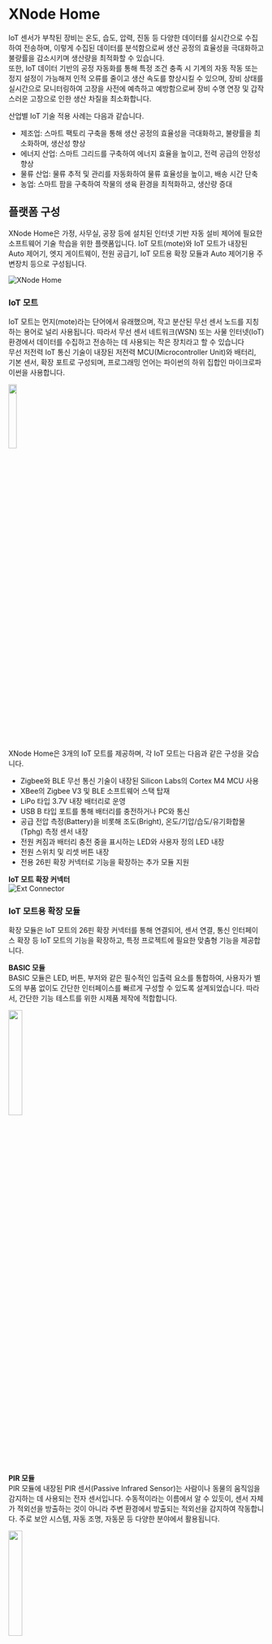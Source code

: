 # XNode Home
IoT 센서가 부착된 장비는 온도, 습도, 압력, 진동 등 다양한 데이터를 실시간으로 수집하여 전송하며, 이렇게 수집된 데이터를 분석함으로써 생산 공정의 효율성을 극대화하고 불량률을 감소시키며 생산량을 최적화할 수 있습니다.   
또한, IoT 데이터 기반의 공정 자동화를 통해 특정 조건 충족 시 기계의 자동 작동 또는 정지 설정이 가능해져 인적 오류를 줄이고 생산 속도를 향상시킬 수 있으며, 장비 상태를 실시간으로 모니터링하여 고장을 사전에 예측하고 예방함으로써 장비 수명 연장 및 갑작스러운 고장으로 인한 생산 차질을 최소화합니다.

산업별 IoT 기술 적용 사례는 다음과 같습니다.

- 제조업: 스마트 팩토리 구축을 통해 생산 공정의 효율성을 극대화하고, 불량률을 최소화하며, 생산성 향상
- 에너지 산업: 스마트 그리드를 구축하여 에너지 효율을 높이고, 전력 공급의 안정성 향상 
- 물류 산업: 물류 추적 및 관리를 자동화하여 물류 효율성을 높이고, 배송 시간 단축
- 농업: 스마트 팜을 구축하여 작물의 생육 환경을 최적화하고, 생산량 증대

## 플랫폼 구성
XNode Home은 가정, 사무실, 공장 등에 설치된 인터넷 기반 자동 설비 제어에 필요한 소프트웨어 기술 학습을 위한 플랫폼입니다. IoT 모트(mote)와 IoT 모트가 내장된 Auto 제어기, 엣지 게이트웨이, 전원 공급기, IoT 모트용 확장 모듈과 Auto 제어기용 주변장치 등으로 구성됩니다.  

![XNode Home](res/xnode_home.png)

### IoT 모트
IoT 모트는 먼지(mote)라는 단어에서 유래했으며, 작고 분산된 무선 센서 노드를 지칭하는 용어로 널리 사용됩니다. 따라서 무선 센서 네트워크(WSN) 또는 사물 인터넷(IoT) 환경에서 데이터를 수집하고 전송하는 데 사용되는 작은 장치라고 할 수 있습니다  
무선 저전력 IoT 통신 기술이 내장된 저전력 MCU(Microcontroller Unit)와 배터리, 기본 센서, 확장 포트로 구성되며, 프로그래밍 언어는 파이썬의 하위 집합인 마이크로파이썬을 사용합니다.

<img src="res/iot_mote.png" width=18%>

XNode Home은 3개의 IoT 모트를 제공하며, 각 IoT 모트는 다음과 같은 구성을 갖습니다.

- Zigbee와 BLE 무선 통신 기술이 내장된 Silicon Labs의 Cortex M4 MCU 사용
- XBee의 Zigbee V3 및 BLE 소프트웨어 스택 탑재
- LiPo 타입 3.7V 내장 배터리로 운영
- USB B 타입 포트를 통해 배터리를 충전하거나 PC와 통신
- 공급 전압 측정(Battery)을 비롯해 조도(Bright), 온도/기압/습도/유기화합물(Tphg) 측정 센서 내장
- 전원 켜짐과 배터리 충전 중을 표시하는 LED와 사용자 정의 LED 내장
- 전원 스위치 및 리셋 버튼 내장
- 전용 26핀 확장 커넥터로 기능을 확장하는 추가 모듈 지원

**IoT 모트 확장 커넥터**  
![Ext Connector](res/mote_ext_connect.png)

### IoT 모트용 확장 모듈
확장 모듈은 IoT 모트의 26핀 확장 커넥터를 통해 연결되어, 센서 연결, 통신 인터페이스 확장 등 IoT 모트의 기능을 확장하고, 특정 프로젝트에 필요한 맞춤형 기능을 제공합니다.

**BASIC 모듈**  
BASIC 모듈은 LED, 버튼, 부저와 같은 필수적인 입출력 요소를 통합하여, 사용자가 별도의 부품 없이도 간단한 인터페이스를 빠르게 구성할 수 있도록 설계되었습니다. 따라서, 간단한 기능 테스트를 위한 시제품 제작에 적합합니다.

<img src="res/ext_basic.png" width=23%>

**PIR 모듈**  
PIR 모듈에 내장된 PIR 센서(Passive Infrared Sensor)는 사람이나 동물의 움직임을 감지하는 데 사용되는 전자 센서입니다. 수동적이라는 이름에서 알 수 있듯이, 센서 자체가 적외선을 방출하는 것이 아니라 주변 환경에서 방출되는 적외선을 감지하여 작동합니다. 주로 보안 시스템, 자동 조명, 자동문 등 다양한 분야에서 활용됩니다.

<img src="res/ext_pir.png" width=23%>

**IRTHERMO 모듈**  
IRTHERMO 모듈에 내장된 적외선 온도 센서는 물체에서 방출되는 적외선 복사 에너지를 감지하여 온도를 측정하는 비접촉식 온도 센서입니다. 물체에 직접 접촉하지 않고 온도를 측정할 수 있기 때문에 다양한 산업 및 일상 생활에서 널리 사용됩니다.

<img src="res/ext_irthermo.png" width=23%>

**IMU 모듈**  
IMU 모듈에 내장된 관성 측정 장치(IMU: Inertial Measurement Unit)는 물체의 움직임과 방향을 측정하는 전자 장치입니다. 우리 주변의 스마트폰, 드론, 로봇, 자동차 내비게이션 시스템 등 다양한 곳에서 사용되고 있습니다. IMU 모듈은 가속도계, 자이로스코프, 지자기 센서(자력계)를 결합하여 3차원 공간에서의 움직임을 정밀하게 측정합니다.

<img src="res/ext_imu.png" width=23%>

**GPS 모듈**  
범지구 위치 결정 시스템(GPS: Global Positioning System)는 지구 궤도를 도는 여러 개의 위성을 이용하여 지구상의 위치를 정확하게 측정하는 위성 항법 시스템입니다. 미국 국방부에서 군사 목적으로 개발되었지만, 현재는 민간에서 내비게이션, 측량, 지도 제작, 시간 동기화 등 다양한 용도로 널리 사용되고 있습니다.  
GPS 모듈에 내장된 GPS 수신기는 최소 4개 이상의 GPS 위성으로부터 신호를 받아 자신의 위치를 계산합니다. 각 위성은 고유의 신호와 함께 신호를 보낸 시간 정보를 포함하여 전파를 송신합니다. 수신기는 각 위성에서 보낸 신호가 도달하는 시간 차이를 측정하여 각 위성과의 거리를 계산합니다.   
이때 삼변 측량(Trilateration)이라는 수학적 원리가 사용됩니다. 3개의 위성과의 거리를 알면 2차원 평면에서의 위치를 결정할 수 있고, 4개의 위성과의 거리를 알면 3차원 공간에서의 위치(위도, 경도, 고도)를 정확하게 결정할 수 있습니다.

<img src="res/ext_gps.png" width=23%>

### Auto 제어기
Auto 제어기는 릴레이, PWM 컨트롤러, IO 포트를 통해 산업 현장의 다양한 장치를 제어할 수 있습니다. 릴레이를 이용하여 12V 조명이나 환풍기를 켜고 끌 수 있으며, PWM 컨트롤러로는 12V 조명의 밝기나 DC 모터의 속도를 정밀하게 조절할 수 있습니다. 또한, IO 포트를 통해 3.3V 스위치, 가스 누설 감지 센서 등을 연결하여 다양한 상황을 감지하고 대응할 수 있습니다. 
Auto 제어기의 두뇌에 해당하는 IoT 모트는 배터리 대신 외부 전원을 사용하므로 전원 관리가 용이하며, 필요시 리셋 버튼을 통해 시스템을 재시작할 수 있습니다.

<img src="res/auto_ctrl.png" width=40%>

다음은 Auto 제어기에서 IoT 모트를 제외한 추가 구성입니다.

- IoT 모트의 IO 라인과 전원으로 구성된 디지털 IO 터미널 블록 제공
- 전원을 사용하는 ON-OFF 형태의 외부 장치(조명, 환기팬 등)를 연결할 수 있도록 공용 접점(Common)과 A접점(normmal open)으로 구성된 3개 채널 릴레이 터미널 블록 제공
- PWM 컨트롤러에 연결하여 최대 2kHz 주파수의 12V PWM 신호를 출력할 수 있는 4개 채널 PWM 터미널 블록 제공
- 12V DC 전원으로 운영

**터미널 블록**  
단자대 또는 단자판으로도 불리는 터미널 블록은 전기 회로에서 전선들을 연결하기 위한 모듈식 연결 장치입니다. 간단히 말해, 여러 전선을 안전하고 깔끔하게 연결할 수 있도록 해주는 부품입니다. 특히 산업 현장이나 제어 패널 등에서 배선을 정리하고 유지 보수를 용이하게 하기 위해 널리 사용됩니다. 

<img src="res/term_block.png" width=30%>

터미널 블록은 크게 다음과 같은 부분으로 구성됩니다.

- 절연체 (Insulating Body/Housing): 플라스틱(나일론, 폴리카보네이트 등) 또는 세라믹과 같은 절연 재료로 만들어진 몸체. 전기적 안전을 확보하고 단자들을 고정하는 역할 함
- 도체 (Conductor/Terminal): 금속(구리, 황동 등)으로 만들어진 부분으로, 전선과 연결되어 전류 전달
- 클램핑 부품 (Clamping Mechanism): 전선을 도체에 단단히 고정하는 부분. 나사, 스프링, 레버 등의 형태로 제공

**Auto 제어기 터미널 블록**  
Auto 제어기에는 PCB에 견고하게 고정된 나사식 터미널 블록이 장착되어 있습니다. 이 터미널 블록은 전선과 제어기 간의 안정적인 연결을 제공합니다. 전선을 연결할 때는 먼저 전선의 피복을 적절히 벗긴 후, 각 단자에 삽입합니다. 이후 일자 드라이버를 사용하여 단자의 나사를 시계 방향으로 돌려 조여 전선을 단단히 고정합니다.

Auto 제어기의 PWM 채널, 릴레이 채널, 그리고 사용자가 용도에 맞게 설정할 수 있는 디지털 IO 핀들이 터미널 블록을 통해 외부로 연결됩니다. 따라서 사용자는 터미널 블록의 각 단자에 필요한 전선을 연결함으로써 다양한 외부 장치와 편리하게 연결하고 제어할 수 있습니다.

![Terminal Block](res/auto_term_block.png)

디지털 IO 터미널 블록의 단자 구성은 다음과 같습니다.

- P18 단자: 내부에 전압 분배 저항이 연결되어 있어, 12V Active Hight 신호(입력이 없으면 LOW, 입력이 있으면 HIGH)를 출력하는 입력 장치 연결
- P18 단자: 내부에 풀업(Pull-Up) 저항이 연결되어 있어, Active Low 신호(입력이 없으면 HIGH, 입력이 있으면 LOW)를 출력하는 입력 장치 연결
- P8, P23 단자: 3V3에서 동작하는 입출력 장치 연결
  - 스위치의 2가닥 제어선 중 한쪽을 3V3 전원 단자에 연결하고, 다른 한쪽을 P8 또는 P23 단자에 연결하면 스위치를 누를 때마다 P8 또는 P23은 HIGH 레벨이 됨
- 3V3, 5V, 12V, GND으로 구성된 전원 단자도 함께 제공함
  - 전원선을 잘못 연결할 경우 **장비가 파손될 수 있으므로** 각별히 주의 

다음은 릴레이 터미널 블록 단자 구성입니다.

- 2.54mm 2핀 점퍼 쇼트 커넥터를 통해 해당 채널의 공용 접점 단자(이하 C 단자)에 내부 전원 연결 설정
  - 12V 또는 5V 전원을 공급하거나 공급하지 않음
- 제품 출고 시 1번 채널의 C 단자는 전원에 연결되어 있지 않지만, **2번과 3번 채널의 C 단자는 내부적으로 12V 전원이 연결되어 있음**

다음은 PWMM 터미널 블록의 단자 구성입니다.

- 2.54mm 2핀 점퍼 쇼트 커넥터를 통해 모든 PWM 채널의 최대 전압 선택
  - 12V 또는 5V 출력 전원 중 선택
- 제품 출고 시 최대 출력 전압은 12V
- 12V 전원 및 GND 단자도 함께 제공함


### Auto 제어기용 주변장치
XNode Home에는 가정이나 빌딩, 공장 자동화에 사용되는 환기팬이나 조명, 도어락, 가스 밸브 차단기, 가스 누설 감지기 등이 포함되어 있으며, 이들은 목적에 따라 Auto 제어기의 릴레이나 PWM 컨트롤러, IO 포트에 대응하는 터미널 단자에 연결해 사용합니다.

**환기팬**  
환기팬으은 단방향으로 회전하는 12V DC 모터가 내장되어 있으며, 검은색 선은 GND 단자, 빨간색 선은 릴레이 또는 PWM 채널 단자에 연결해 사용합니다. 이때 ON-OFF 제어가 필요하면 빨간색 선을 **릴레이 2번 또는 3번 채널 NO 단자**에 연결하고, 가변 속도 제어가 필요하면 PWM 채널 단자에 연결하면 됩니다.

<img src="res/auto_fan.png" width=20%>

**조명**  
고휘도 LED로 구성된 조명은 환기팬과 같이 검은색 선은 GND 단자, 빨간색 선은 릴레이 또는 PWM 채널 단자에 연결해 사용합니다. 빨간색 선은 ON-OFF 제어를 수행할 때는 **릴레이 2번 또는 3번 채널 NO 단자**에 연결하고, 가변 밝기 제어가 필요하면 PWM 채널 단자에 연결합니다.

<img src="res/auto_lamp.png" width=20%>

**도어락**  
도어락은 기계식과 디지털식으로 나눠지는데, XNode Home에서 채택한 디지털 도어락은 외부 장치와 내부 장치로 구성됩니다. 외부 장치는 번호 입력부와 카드 인식부 등으로, 내부 장치는 모터, 구동부, 잠금쇠, 제어 회로, 수동 개폐 장치 등으로 구성됩니다.  
제어는 내장 장치에 건전지를 채워 넣고 2가닥의 신호선을 각각 릴레이 1번 채널 C와 NO 단자에 연결해 사용합니다.  

<img src="res/auto_doorlock.png" width=30%>

**가스 밸브 차단기**  
가스 밸브 차단기(또는 가스 안전 차단기)는 가스 누출로 인한 화재나 폭발 사고를 예방하기 위해 가스 밸브를 자동으로 차단하는 장치입니다. 특히 가스레인지 사용 중 깜빡 잊고 밸브를 잠그지 않았을 경우 발생할 수 있는 사고를 막아주는 중요한 안전 장치입니다.  
양방향으로 회전하는 12V DC 모터가 토크가 높은 기어와 함께 장착되어 있으며, 검은색 선과 빨간색 선을 각각 PWM 채널 2개 단자에 연결해 사용합니다.

<img src="res/auto_gas_breaker.png" width=10%>

**가스 누설 감지기**  
가스 누설 감지기는 공기 중의 가스 농도를 실시간으로 감지하여 누출 여부를 알려주는 장치입니다. 가스 누출은 화재, 폭발, 인체 질식 등 심각한 사고를 초래할 수 있으므로, 가정 및 산업 현장에서 필수적인 안전 장비로 자리 잡았습니다.  
감지기 내부에는 가스에 반응하는 센서가 내장되어 있으며, 이 센서는 특정 가스에 노출될 경우 전기 전도도나 저항 등의 전기적 특성이 변화하는 원리를 이용합니다. 이러한 변화를 감지 회로가 감지하여 경보를 발생시키거나 외부 제어 장치로 신호를 전송합니다.  
XNode Home에 포함된 감지기는 가스 누출이 감지되면, 연결된 신호선을 통해 12V DC High 신호를 출력(ActiveHigh)합니다. 이 신호는 IO 터미널의 P18과 같은 디지털 입력 단자에 연결해 사용합니다.

<img src="res/auto_gas_detector.png" width=10%>

### 엣지 게이트웨이
엣지 게이트웨이는 Zigbee 기반의 IoT 기기(예: IoT 모트, Auto 제어기)와 인터넷 간의 통신을 중계하는 역할을 하는 소형 컴퓨터입니다. Wi-Fi 또는 이더넷 연결을 통해 인터넷에 접속하며, 여러 대의 IoT 기기를 동시에 관리할 수 있습니다.  
NVIDA의 Jetson nano 플랫폼에서 Ubuntu 리눅스로 운영되며, 오픈 MQTT(Message Queuing Telemetry Transport) 브로커인 모스키토(Mosquitto)가 내장되어 있습니다. 

<img src="res/edge.png" width=40%>

### 전원 공급기
전원 공급기는 12V DC 입력을 받아 최대 3개의 12V DC 출력으로 분배합니다. 이를 통해 여러 대의 Auto 제어기 및 엣지 게이트웨이에 안정적인 전원 공급이 가능합니다. 또한, Auto 제어기와 동일하게 IoT 모트와 터미널 IO 블록을 내장하고 있어 필요에 따라 주변 장치를 추가로 연결할 수 있습니다.  
전원 공급기에 포함된 2x16 텍스트 LCD에는 실시간으로 현재 전력 공급 상태를 표시합니다.

<img src="res/power_ctrl.png" width=40%>

### USB 허브 
USB 허브는 여러 대의 IoT 모트와 Auto 제어기를 하나의 PC에 연결하여 다중 장치 통신 환경을 구축하는 데 사용됩니다. PC는 USB를 통해 연결된 IoT 모트를 가상 COM 포트(가상 시리얼 장치)로 인식하며, 각 COM 포트 번호를 통해 장치를 구분합니다.

<img src="res/usb_hub.png" width=20%>

## 실습 환경
본 문서에서는 IoT 모트와 IoT 모트가 내장된 Auto 제어기를 '실습 장비'로 통칭합니다. 실습을 시작하기 위해 PC와 실습 장비를 USB 케이블로 연결하면, PC는 실습 장비와의 통신을 위한 가상 시리얼 포트를 자동으로 생성합니다. 이후, 실습 장비에서 실행할 마이크로파이썬 코드를 작성해야 합니다. 이를 위해 MS에서 오픈 소스로 제공하는 VSCode를 사용하는 것이 좋습니다. 마지막으로, 작성된 코드를 실습 장비에 배포하고 실행하는 데는 오픈 소스 도구인 xnode를 활용할 수 있습니다.



PC에 xnode 툴을 설치한 후 XNode 모트 또는 Auto 제어기 (이하 실습장비)에서 실행할 마이크로파이썬 코드를 작성한 후 실습장치에서 실행  
시리얼 통신을 통해 실습장치와 협업하는 PC용 파이썬 코드 작성을 위해 PC에는 파이썬 SDK가 설치되어 있어야 함.  

실습장비(마이크로파이썬, xnode 라이브러리) <-----시리얼통신------> PC (VSCode, 파이썬 SDK, xnode 툴 등)

### XNode 모트
- 한 개의 XNode 모트 사용
  - XNode 모트의 Micro B 포트와 PC의 USB A 포토를 USB 케이블로 연결
    - 만약 PC에 Type C 포트만 제공하면 Type C to USB A 변환기를 별도 준비해야 함
  - PC에서 XNode 모트의 시리얼 포트 확인 
- 여러 개의 XNode 모트 사용
  - 5V USB 허브용 전원 어댑터를 USB 허브에 연결한 후 전용 케이블로 PC(USB 3.0 A 포트)와 USB 허브(USB 3.0 MicroB 포트) 연결.
    - USB 허브의 USB A 포트에 여러 개의 XNode 모트 연결  
  - PC에서 여러 Auto 제어기의 시리얼 포트 확인
    - XNode 모트를 하나씩 연결하면서 확인할 것

### Auto 제어기 
- 한 개의 Auto 제어기 사용
  - 12V DC 전원 입력을 Auto 제어기 전원 포트에 연결
  - Auto 제어기의 Micro B 포트와 PC의 USB A 포토를 USB 케이블로 연결
    - 만약 PC에 Type C 포트만 제공하면 Type C to USB A 변환기를 별도 준비해야 함
  - PC에서 Auto 제어기의 시리얼 포트 확인 
- 여러 개의 Auto 제어기 사용
  - 5V USB 허브용 전원 어댑터를 USB 허브에 연결한 후 전용 케이블로 PC(USB 3.0 A 포트)와 USB 허브(USB 3.0 MicroB 포트) 연결.
    - USB 허브의 USB A 포트에 여러 개의 Auto 제어기 연결  
  - 12V DC 전원 입력을 전공 공급기에 연결한 후 전용 케이블을 각각의 Auto 제어기 전원 포트에 연결
  - PC에서 여러 Auto 제어기의 시리얼 포트 확인
    - Auto 제어기를 하나씩 연결하면서 확인할 것

### 개발 툴 설치
xnode와 micropython-magic을 비롯해 실습에 필요한 툴 설치.

**xnode**
xnode는 실습장치 초기화를 비롯해 PC에서 작성한 마이크로파이썬 파일을 실습장치로 전송해 실행하거, 실행 중인 프로그램과 시리얼 통신을 수행하며, 실습장치의 파일 관리 같은 부가 기능 수행.  

```sh
pip install -U xnode
pip install -U genlib s2u quat3d smon
```

**micropython-magic** 
micropython-magic은 주피터 노트북 환경에서 실시간으로 마이크로파이썬 코드를 셀 단위로 실습장치로 전송해 실행해 줌.
주로 실습장비를 테스트하거나 특정 함수나 클래스의 사용법을 익힐 때 사용

```sh
pip install -U micropython-magic
```

## 시작하기
실습장비를 PC에 연결한 후 VSCode와 xnote 툴을 이용해 실습 진행

1. scan 명령으로 PC에 연결된 실습장비의 시리얼 포트 확인
   > - **실습 장비가 바뀔 때마다 확인**할 것! (com4로 가정)
```sh
xnode scan
```

- 만약 시리얼 포트가 여러개 출력되면 다음과 같이 장치 관리자를 실행한 후 **포트(COM & LPT) > USB Serial PortI(COMx)** 확인
```
devmgmt.msc 
```

2. init 명령으로 처음 사용하는 실습장비 초기화(포맷 및 전용 라이브러리 설치)
   > 해당 장비당 한 번만 수행하며,약 2분정도 소요됨
```sh
xnode --sport com4 init
```

3. ls 명령으로 전용 라이브러리(xnode/pop) 설치 확인
   > /flash/lib 경로에 라이브러리 위치  
```sh
xnode --sport com4 ls /flash/lib/xnode/pop
```

4. VSCode에서 새 파이썬 파일(my.py)을 만든 후 코드 작성
   > PC에서 계산 가능한 식을 시리얼 통신으로 실습장비에 전달하면 실습장비는 이를 계산한 결과를 다시 PC로 전송 
```python
def setup():
    print("Start...")

def loop():
    exp = input("> ")
    try:
        ret = eval(exp)
        print(ret)
    except:
        print("Syntax Error")

if __name__ == "__main__":
    setup()
    while True:
        loop()
```

- 마이크로파이썬에서 input()은 시리얼로부터 문자열 데이터 읽기, print()는 출력할 문자열을 시리얼로 전송

5. 작성한 코드는 run 명령으로 실습장비에 전송해 실행
   > xnode 툴이 실습장비와 시리얼 통신 수행.  
   >> 사용자가 PC 터미널에서 입력한 문자열을 실습장비로 전송하고, 실습장비가 전송한 문자열을 읽어 화면에 표시

```sh
xnode --sport com4 run my.py
```
- 프로그램이 무한 루프일 때 터미널에서 Ctrl+c를 누르면 xnode 툴은 종료하지만, 프로그램은 계속 실행됨.
  - 실습장비의 리셋 버튼을 누르면, 실행 중인 프로그램 강제 종료

6. run과 함께 -ni(또는 -in)을 사용하면 에코 기능이 꺼지므로 입력 문자가 중복 출력되지 않음
```sh
xnode --sport com4 run -ni my.py
```

7. run과 함께 -n을 사용하면 파이썬 코드를 실습장비에서 실행한 후 바로 xnode 툴 종료
```sh
xnode --sport com4 run -n my.py
```

8. xnode 툴 대신 PuTTY와 같은 시리얼 응용프로그램 사용
   > 앞서 실행한 프로그램 테스트 진행
```py
winget install PuTTY.PuTTY
```
- [주의] **xnode 툴과 putty는 동시에 실행할 수 없으므로** 반드시 xnode 툴은 종료 상태여야 함
- 설치가 완료되면 putty를 실행한 후 다음과 같이 설정
  - Connection type: Serial
  - Serial line: COMx,
  - Speed는 115200
  - Open 버튼 클릭

9. put 명령으로 PC에서 작성한 my.py를 main.py란 이름으로 바꿔 실습장비에 옮기기
   > 실습장비에 전원이 공급(또는 리셋)되면, /flash 폴더에 main.py가 있는지 검사 후 있으면 자동으로 실행

```sh
xnode --sport com4 put my.py /flash/main.py
xnode --sport com4 ls /flash
```  

- 앞서 설치한 PuTTY로 결과 확인

10. 실습장치의 파일시스템에 위치한 파일을 rm 명령으로 삭제하기
    > 앞서 옮긴 /flash/main.py 삭제
```sh
xnode --sport com4 rm /flash/main.py
xnode --sport com4 ls /flash
```
